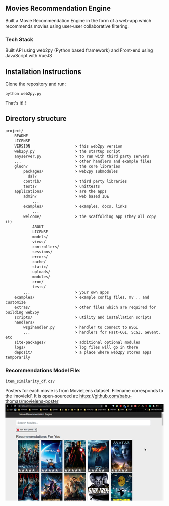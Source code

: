 ## Movies Recommendation Engine

Built a Movie Recommendation Engine in the form of a web-app which recommends movies using user-user collaborative ﬁltering.

### Tech Stack

Built API using web2py (Python based framework) and Front-end using JavaScript
with VueJS

## Installation Instructions

Clone the repository and run:

    python web2py.py

That's it!!!

## Directory structure

    project/
        README
        LICENSE
        VERSION                    > this web2py version
        web2py.py                  > the startup script
        anyserver.py               > to run with third party servers
        ...                        > other handlers and example files
        gluon/                     > the core libraries
            packages/              > web2py submodules
              dal/
            contrib/               > third party libraries
            tests/                 > unittests
        applications/              > are the apps
            admin/                 > web based IDE
                ...
            examples/              > examples, docs, links
                ...
            welcome/               > the scaffolding app (they all copy it)
                ABOUT
                LICENSE
                models/
                views/
                controllers/
                sessions/
                errors/
                cache/
                static/
                uploads/
                modules/
                cron/
                tests/
            ...                    > your own apps
        examples/                  > example config files, mv .. and customize
        extras/                    > other files which are required for building web2py
        scripts/                   > utility and installation scripts
        handlers/
            wsgihandler.py         > handler to connect to WSGI
            ...                    > handlers for Fast-CGI, SCGI, Gevent, etc
        site-packages/             > additional optional modules
        logs/                      > log files will go in there
        deposit/                   > a place where web2py stores apps temporarily

### Recommendations Model File:

    item_similarity_df.csv

Posters for each movie is from MovieLens dataset.
Filename corresponds to the ‘movieId’.
It is open-sourced at: https://github.com/babu-thomas/movielens-poster
![Screenshot](ss-1.png)
